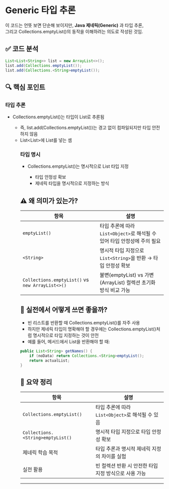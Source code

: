 # Generic 타입 추론
 이 코드는 언뜻 보면 단순해 보이지만, **Java 제네릭(Generic)** 과 타입 추론,  
 그리고 Collections.emptyList()의 동작을 이해하려는 의도로 작성된 것임. 
 
## ✅ 코드 분석
```java
List<List<String>> list = new ArrayList<>();
list.add(Collections.emptyList());
list.add(Collections.<String>emptyList());
```

## 🔍 핵심 포인트
### 타입 추론
- Collections.emptyList()는 타입이 List<Object>로 추론됨
    - 즉, list.add(Collections.emptyList())는 경고 없이 컴파일되지만 타입 안전하지 않음
    - List<List<String>>에 List<Object>를 넣는 셈
### 타입 명시  
- Collections.<String>emptyList()는 명시적으로 List<String> 타입 지정
    - 타입 안정성 확보
    - 제네릭 타입을 명시적으로 지정하는 방식

## ⚠️ 왜 의미가 있는가?
| 항목                              | 설명 |
|-----------------------------------|------|
| `emptyList()`                     | 타입 추론에 따라 `List<Object>`로 해석될 수 있어 타입 안정성에 주의 필요 |
| `<String>`                        | 명시적 타입 지정으로 `List<String>`을 반환 → 타입 안정성 확보 |
| `Collections.emptyList()` vs `new ArrayList<>()` | 불변(emptyList) vs 가변(ArrayList) 컬렉션 초기화 방식 비교 가능 |


## 🧪 실전에서 어떻게 쓰면 좋을까?
- 빈 리스트를 반환할 때 Collections.emptyList()를 자주 사용
- 하지만 제네릭 타입이 명확해야 할 경우에는 Collections.<Type>emptyList()처럼 명시적으로 타입 지정하는 것이 안전
- 예를 들어, 메서드에서 List<String>을 반환해야 할 때:
```java
public List<String> getNames() {
    if (noData) return Collections.<String>emptyList();
    return actualList;
}
```


## 📌 요약 정리
| 항목                     | 설명 |
|--------------------------|------|
| `Collections.emptyList()` | 타입 추론에 따라 `List<Object>`로 해석될 수 있음 |
| `Collections.<String>emptyList()` | 명시적 타입 지정으로 타입 안정성 확보 |
| 제네릭 학습 목적          | 타입 추론과 명시적 제네릭 지정의 차이를 실험 |
| 실전 활용                 | 빈 컬렉션 반환 시 안전한 타입 지정 방식으로 사용 가능 |

---



